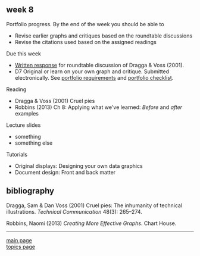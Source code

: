 
week 8
------

Portfolio progress. By the end of the week you should be able to

-   Revise earlier graphs and critiques based on the roundtable discussions
-   Revise the citations used based on the assigned readings

Due this week

-   [Written response](read-01_reading-response-form.pdf) for roundtable discussion of Dragga & Voss (2001).
-   D7 Original or learn on your own graph and critique. Submitted electronically. See [portfolio requirements](folio-01_portfolio-requirements.md) and [portfolio checklist](folio-02_portfolio-checklist.pdf).

Reading

-   Dragga & Voss (2001) Cruel pies
-   Robbins (2013) Ch 8: Applying what we've learned: *Before* and *after* examples

Lecture slides

-   something
-   something else

Tutorials

-   Original displays: Designing your own data graphics
-   Document design: Front and back matter

bibliography
------------

Dragga, Sam & Dan Voss (2001) Cruel pies: The inhumanity of technical illustrations. *Technical Communication* 48(3): 265–274.

Robbins, Naomi (2013) *Creating More Effective Graphs*. Chart House.

------------------------------------------------------------------------

[main page](../README.md)<br> [topics page](../README-by-topic.md)
